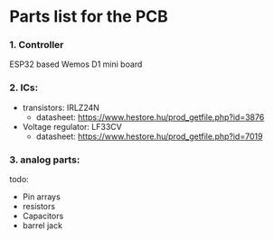 # Parts list for the PCB

### 1. Controller

ESP32 based Wemos D1 mini board

### 2. ICs:

 - transistors: IRLZ24N
	- datasheet: https://www.hestore.hu/prod_getfile.php?id=3876 
 - Voltage regulator: LF33CV
	- datasheet: https://www.hestore.hu/prod_getfile.php?id=7019

### 3. analog parts:
todo:
 - Pin arrays
 - resistors
 - Capacitors
 - barrel jack
